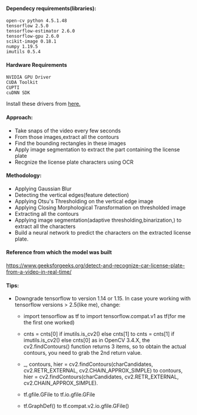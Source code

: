 #### Dependecy requirements(libraries):

```
open-cv python 4.5.1.48
tensorflow 2.5.0
tensorflow-estimator 2.6.0
tensorflow-gpu 2.6.0 
scikit-image 0.18.1
numpy 1.19.5
imutils 0.5.4
```
#### Hardware Requirements
```
NVIDIA GPU Driver
CUDA Toolkit
CUPTI
cuDNN SDK 
```
Install these drivers from <a href ="https://www.tensorflow.org/install/gpu">here.</a>

#### Approach:

* Take snaps of the video every few seconds
* From those images,extract all the contours
* Find the bounding rectangles in these images
* Apply image segmentation to extract the part containing the license plate
* Recgnize the license plate characters using OCR

#### Methodology:

* Applying Gaussian Blur 
* Detecting the vertical edges(feature detection)
* Applying Otsu's Thresholding on the vertical edge image
* Applying Closing Morphological Transformation on thresholded image
* Extracting all the contours
* Applying image segmentation(adaptive thresholding,binarization,) to extract all the characters 
* Build a neural network to predict the characters on the extracted license plate.

#### Reference from which the model was built

<a href="https://www.geeksforgeeks.org/detect-and-recognize-car-license-plate-from-a-video-in-real-time/">https://www.geeksforgeeks.org/detect-and-recognize-car-license-plate-from-a-video-in-real-time/</a>

#### Tips:

* Downgrade tensorflow to version 1.14 or 1.15. In case youre working with tensorflow versions > 2.5(like me), change:

    * import tensorflow as tf to import tensorflow.compat.v1 as tf(for me the first one worked)
    
    * cnts = cnts[0] if imutils.is_cv2() else cnts[1] to cnts = cnts[1] if imutils.is_cv2() else cnts[0] as in OpenCV 3.4.X, the cv2.findContours() function returns 3 items, so to obtain the actual contours, you need to grab the 2nd return value. 
    
    * _, contours, hier = cv2.findContours(charCandidates, cv2.RETR_EXTERNAL, cv2.CHAIN_APPROX_SIMPLE) to contours, hier = cv2.findContours(charCandidates, cv2.RETR_EXTERNAL, cv2.CHAIN_APPROX_SIMPLE).

    * tf.gfile.GFile to tf.io.gfile.GFile

    * tf.GraphDef() to tf.compat.v2.io.gfile.GFile()   

